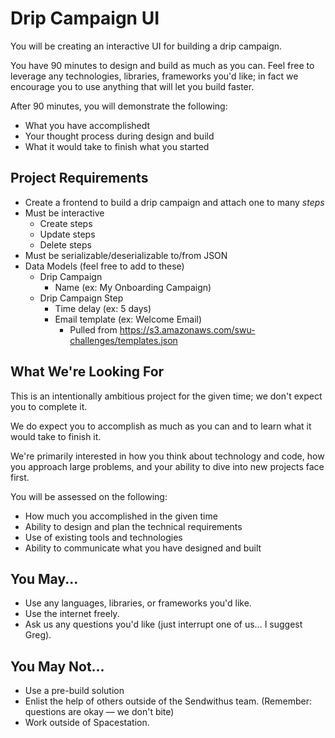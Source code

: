 Drip Campaign UI
================

You will be creating an interactive UI for building a drip campaign.

You have 90 minutes to design and build as much as you can. Feel free to 
leverage any technologies, libraries, frameworks you'd like; in fact we 
encourage you to use anything that will let you build faster.

After 90 minutes, you will demonstrate the following:
* What you have accomplishedt
* Your thought process during design and build
* What it would take to finish what you started


Project Requirements
--------------------

* Create a frontend to build a drip campaign and attach one to many *steps*
* Must be interactive
  * Create steps
  * Update steps
  * Delete steps
* Must be serializable/deserializable to/from JSON
* Data Models (feel free to add to these)
  * Drip Campaign
    * Name (ex: My Onboarding Campaign)
  * Drip Campaign Step
    * Time delay (ex: 5 days)
    * Email template (ex: Welcome Email)
      * Pulled from https://s3.amazonaws.com/swu-challenges/templates.json



What We're Looking For
----------------------

This is an intentionally ambitious project for the given time; we don't expect you to complete it.

We do expect you to accomplish as much as you can and to learn what it would take to finish it.

We're primarily interested in how you think about technology and code, how you approach 
large problems, and your ability to dive into new projects face first.

You will be assessed on the following:

* How much you accomplished in the given time
* Ability to design and plan the technical requirements
* Use of existing tools and technologies
* Ability to communicate what you have designed and built


You May...
----------

* Use any languages, libraries, or frameworks you'd like.
* Use the internet freely.
* Ask us any questions you'd like (just interrupt one of us… I suggest Greg).


You May Not...
--------------

* Use a pre-build solution
* Enlist the help of others outside of the Sendwithus team. (Remember: questions are okay — we don't bite)
* Work outside of Spacestation.
